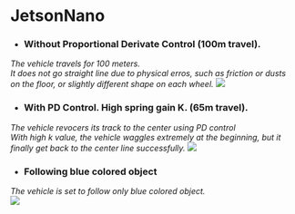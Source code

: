 # JetsonNano

- ### Without Proportional Derivate Control (100m travel).
*The vehicle travels for 100 meters.*  
*It does not go straight line due to physical erros,*
*such as friction or dusts on the floor, or slightly different shape on each wheel.*
![](demos/JetsonNano-withoutPD.gif)  
  
- ### With PD Control. High spring gain K. (65m travel).  
*The vehicle revocers its track to the center using PD control*  
*With high k value, the vehicle waggles extremely at the beginning, but it finally get back to the center line successfully.*
![](demos/JetsonNano-withPD.gif)  
  
- ### Following blue colored object  
*The vehicle is set to follow only blue colored object.*  
![](demos/JetsonNano-following2.gif)  


